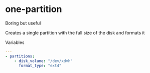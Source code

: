 # one-partition

 Boring but useful

Creates a single partition with the full size of the disk and formats it


Variables

```yml
---
- partitions:
    - disk_volume: "/dev/xdvh"
      format_type: "ext4"
```

